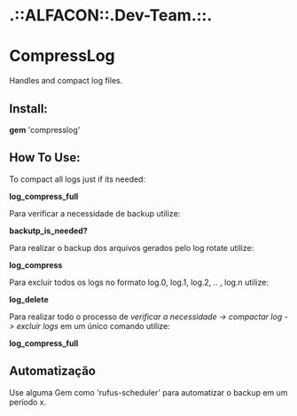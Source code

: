 <h1>
.::ALFACON::.Dev-Team.::.
</h1>

<h1>
CompressLog
</h1>

Handles and compact log files.
<h2>
Install:
</h2>

**gem** 'compresslog'

<h2>
How To Use:
</h2>

To compact all logs just if its needed:

**log_compress_full**

Para verificar a necessidade de backup utilize:

**backutp_is_needed?**

Para realizar o backup dos arquivos gerados pelo log rotate utilize:

**log_compress**

Para excluir todos os logs no formato log.0, log.1, log.2, .. , log.n utilize:

**log_delete**

Para realizar todo o processo de _verificar a necessidade -> compactar log -> excluir logs_ em um único comando utilize:

**log_compress_full**


<h2>
Automatização
</h2>

Use alguma Gem como 'rufus-scheduler' para automatizar o backup em um período x.
